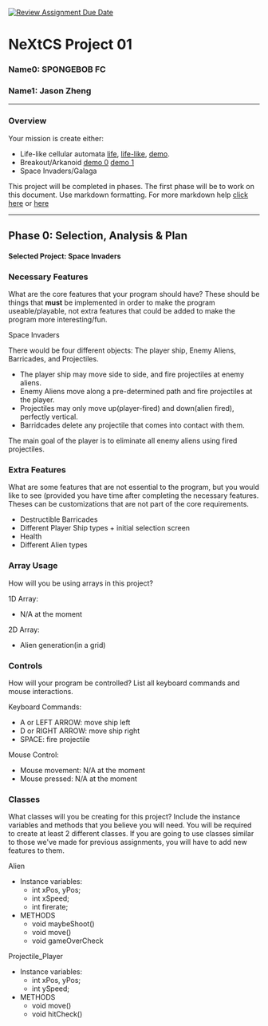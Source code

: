 [![Review Assignment Due Date](https://classroom.github.com/assets/deadline-readme-button-22041afd0340ce965d47ae6ef1cefeee28c7c493a6346c4f15d667ab976d596c.svg)](https://classroom.github.com/a/PX83n--N)
# NeXtCS Project 01
### Name0: SPONGEBOB FC
### Name1: Jason Zheng
---

### Overview
Your mission is create either:
- Life-like cellular automata [life](https://en.wikipedia.org/wiki/Conway%27s_Game_of_Life), [life-like](https://en.wikipedia.org/wiki/Life-like_cellular_automaton), [demo](https://www.netlogoweb.org/launch#https://www.netlogoweb.org/assets/modelslib/Sample%20Models/Computer%20Science/Cellular%20Automata/Life.nlogo).
- Breakout/Arkanoid [demo 0](https://elgoog.im/breakout/)  [demo 1](https://www.crazygames.com/game/atari-breakout)
- Space Invaders/Galaga

This project will be completed in phases. The first phase will be to work on this document. Use markdown formatting. For more markdown help [click here](https://github.com/adam-p/markdown-here/wiki/Markdown-Cheatsheet) or [here](https://docs.github.com/en/get-started/writing-on-github/getting-started-with-writing-and-formatting-on-github/basic-writing-and-formatting-syntax)


---

## Phase 0: Selection, Analysis & Plan

#### Selected Project: Space Invaders

### Necessary Features
What are the core features that your program should have? These should be things that __must__ be implemented in order to make the program useable/playable, not extra features that could be added to make the program more interesting/fun.

Space Invaders

There would be four different objects: The player ship, Enemy Aliens, Barricades, and Projectiles.

- The player ship may move side to side, and fire projectiles at enemy aliens.
- Enemy Aliens move along a pre-determined path and fire projectiles at the player.
- Projectiles may only move up(player-fired) and down(alien fired), perfectly vertical. 
- Barridcades delete any projectile that comes into contact with them.

The main goal of the player is to eliminate all enemy aliens using fired projectiles.

### Extra Features
What are some features that are not essential to the program, but you would like to see (provided you have time after completing the necessary features. Theses can be customizations that are not part of the core requirements.

- Destructible Barricades
- Different Player Ship types + initial selection screen
- Health
- Different Alien types

### Array Usage
How will you be using arrays in this project?

1D Array:
- N/A at the moment

2D Array:
- Alien generation(in a grid)


### Controls
How will your program be controlled? List all keyboard commands and mouse interactions.

Keyboard Commands:
- A or LEFT ARROW: move ship left
- D or RIGHT ARROW: move ship right
- SPACE: fire projectile

Mouse Control:
- Mouse movement: N/A at the moment
- Mouse pressed: N/A at the moment


### Classes
What classes will you be creating for this project? Include the instance variables and methods that you believe you will need. You will be required to create at least 2 different classes. If you are going to use classes similar to those we've made for previous assignments, you will have to add new features to them.

Alien
- Instance variables:
  - int xPos, yPos;
  - int xSpeed;
  - int firerate;
- METHODS
  - void maybeShoot()
  - void move()
  - void gameOverCheck

Projectile_Player
- Instance variables:
  - int xPos, yPos;
  - int ySpeed;
- METHODS
  - void move()
  - void hitCheck()
